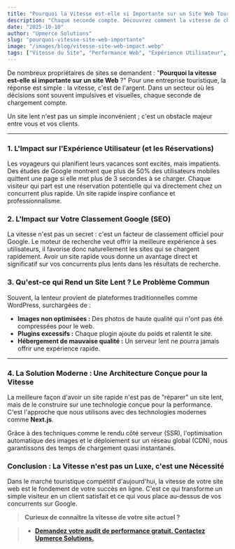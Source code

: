 ```yaml
---
title: "Pourquoi la Vitesse est-elle si Importante sur un Site Web Touristique ?"
description: "Chaque seconde compte. Découvrez comment la vitesse de chargement de votre site influence directement votre taux de réservation, votre SEO et la satisfaction de vos clients."
date: "2025-10-10"
author: "Upmerce Solutions"
slug: "pourquoi-vitesse-site-web-importante"
image: "/images/blog/vitesse-site-web-impact.webp"
tags: ["Vitesse du Site", "Performance Web", "Expérience Utilisateur", "SEO", "Next.js"]
---
```


De nombreux propriétaires de sites se demandent : "**Pourquoi la vitesse est-elle si importante sur un site Web** ?" Pour une entreprise touristique, la réponse est simple : la vitesse, c'est de l'argent. Dans un secteur où les décisions sont souvent impulsives et visuelles, chaque seconde de chargement compte.

Un site lent n'est pas un simple inconvénient ; c'est un obstacle majeur entre vous et vos clients.

---

### **1. L'Impact sur l'Expérience Utilisateur (et les Réservations)**

Les voyageurs qui planifient leurs vacances sont excités, mais impatients. Des études de Google montrent que plus de 50% des utilisateurs mobiles quittent une page si elle met plus de 3 secondes à se charger. Chaque visiteur qui part est une réservation potentielle qui va directement chez un concurrent plus rapide. Un site rapide inspire confiance et professionnalisme.

### **2. L'Impact sur Votre Classement Google (SEO)**

La vitesse n'est pas un secret : c'est un facteur de classement officiel pour Google. Le moteur de recherche veut offrir la meilleure expérience à ses utilisateurs, il favorise donc naturellement les sites qui se chargent rapidement. Avoir un site rapide vous donne un avantage direct et significatif sur vos concurrents plus lents dans les résultats de recherche.

### **3. Qu'est-ce qui Rend un Site Lent ? Le Problème Commun**

Souvent, la lenteur provient de plateformes traditionnelles comme WordPress, surchargées de :
* **Images non optimisées :** Des photos de haute qualité qui n'ont pas été compressées pour le web.
* **Plugins excessifs :** Chaque plugin ajoute du poids et ralentit le site.
* **Hébergement de mauvaise qualité :** Un serveur lent ne pourra jamais offrir une expérience rapide.

---

### **4. La Solution Moderne : Une Architecture Conçue pour la Vitesse**

La meilleure façon d'avoir un site rapide n'est pas de "réparer" un site lent, mais de le construire sur une technologie conçue pour la performance. C'est l'approche que nous utilisons avec des technologies modernes comme **Next.js**.

Grâce à des techniques comme le rendu côté serveur (SSR), l'optimisation automatique des images et le déploiement sur un réseau global (CDN), nous garantissons des temps de chargement quasi instantanés.

### **Conclusion : La Vitesse n'est pas un Luxe, c'est une Nécessité**

Dans le marché touristique compétitif d'aujourd'hui, la vitesse de votre site web est le fondement de votre succès en ligne. C'est ce qui transforme un simple visiteur en un client satisfait et ce qui vous place au-dessus de vos concurrents sur Google.

> **Curieux de connaître la vitesse de votre site actuel ?**

> * [**Demandez votre audit de performance gratuit. Contactez Upmerce Solutions.**](https://www.upmerce.com/fr#contact)